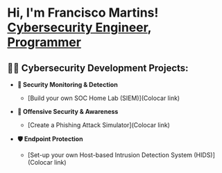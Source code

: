 <h1>Hi, I'm Francisco Martins! <br/><a href="https://www.linkedin.com/in/franciscosmartins/">Cybersecurity Engineer</a>, <a href="https://github.com/FranciscoSMartins">Programmer</a> 

<h2>👨‍💻 Cybersecurity Development Projects:</h2>

- <b>🔐 Security Monitoring & Detection</b>
  - [Build your own SOC Home Lab (SIEM)](Colocar link)
 
- <b>🎯 Offensive Security & Awareness</b>
  - [Create a Phishing Attack Simulator](Colocar link)
 
- <b>🛡️ Endpoint Protection</b>
  - [Set-up your own Host-based Intrusion Detection System (HIDS)](Colocar link)





[linkedin]: https://www.linkedin.com/in/franciscosmartins/

<!--
**joshmadakor1/joshmadakor1** is a ✨ _special_ ✨ repository because its `README.md` (this file) appears on your GitHub profile.

Here are some ideas to get you started:

- 🔭 I’m currently working on ...
- 🌱 I’m currently learning ...
- 👯 I’m looking to collaborate on ...
- 🤔 I’m looking for help with ...
- 💬 Ask me about ...
- 📫 How to reach me: ...
- 😄 Pronouns: ...
- ⚡ Fun fact: ...
-->

